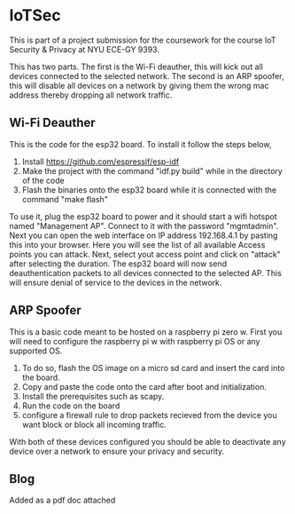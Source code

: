 # IoTSec

This is part of a project submission for the coursework for the course IoT Security & Privacy at NYU ECE-GY 9393. 

This has two parts. 
The first is the Wi-Fi deauther, this will kick out all devices connected to the selected network. 
The second is an ARP spoofer, this will disable all devices on a network by giving them the wrong mac address thereby dropping all network traffic. 

## Wi-Fi Deauther 
This is the code for the esp32 board. To install it follow the steps below, 

1. Install https://github.com/espressif/esp-idf
2. Make the project with the command "idf.py build" while in the directory of the code
3. Flash the binaries onto the esp32 board while it is connected with the command "make flash"

To use it, plug the esp32 board to power and it should start a wifi hotspot named "Management AP". Connect to it with the password "mgmtadmin".
Next you can open the web interface on IP address 192.168.4.1 by pasting this into your browser. Here you will see the list of all available Access points you can attack. 
Next, select yout access point and click on "attack" after selecting the duration. The esp32 board will now send deauthentication packets to all devices connected to the selected AP. 
This will ensure denial of service to the devices in the network. 

## ARP Spoofer

This is a basic code meant to be hosted on a raspberry pi zero w. First you will need to configure the raspberry pi w with raspberry pi OS or any supported OS. 

1. To do so, flash the OS image on a micro sd card and insert the card into the board. 
2. Copy and paste the code onto the card after boot and initialization. 
3. Install the prerequisites such as scapy. 
4. Run the code on the board
5. configure a firewall rule to drop packets recieved from the device you want block or block all incoming traffic. 

With both of these devices configured you should be able to deactivate any device over a network to ensure your privacy and security. 

## Blog
Added as a pdf doc attached 
